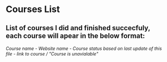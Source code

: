 # Courses List
## List of courses I did and finished succecfuly, each course will apear in the below format:
###### Course name - Website name - Course status based on last update of this file - link to course / "Course is unavialable"
